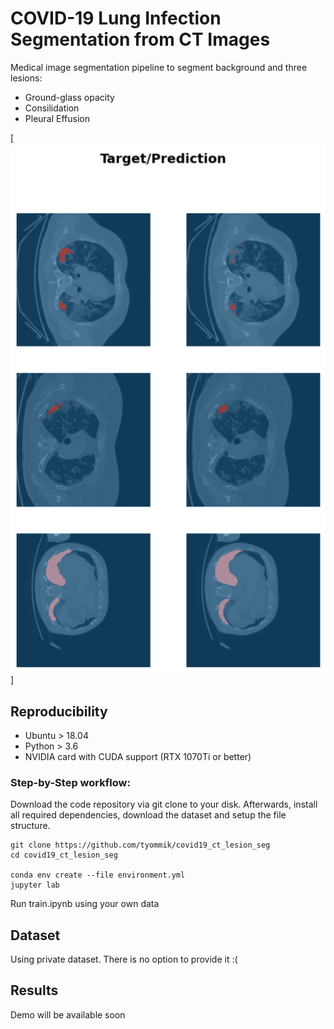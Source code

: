 # COVID-19 Lung Infection Segmentation from CT Images 

Medical image segmentation pipeline to segment background and three lesions:
- Ground-glass opacity
- Consilidation
- Pleural Effusion

[![COVID-19](https://raw.githubusercontent.com/tyommik/covid19_ct_lesion_seg/main/docs/covid.png)]

## Reproducibility
- Ubuntu > 18.04
- Python > 3.6
- NVIDIA card with CUDA support (RTX 1070Ti or better)

### Step-by-Step workflow:

Download the code repository via git clone to your disk. Afterwards, install all required dependencies, download the dataset and setup the file structure.
```
git clone https://github.com/tyommik/covid19_ct_lesion_seg
cd covid19_ct_lesion_seg

conda env create --file environment.yml
jupyter lab
```
Run train.ipynb using your own data

## Dataset
Using private dataset. There is no option to provide it :(

## Results
Demo will be available soon